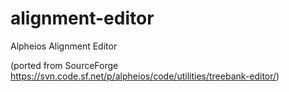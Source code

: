 alignment-editor
================

Alpheios Alignment Editor

(ported from SourceForge https://svn.code.sf.net/p/alpheios/code/utilities/treebank-editor/)
